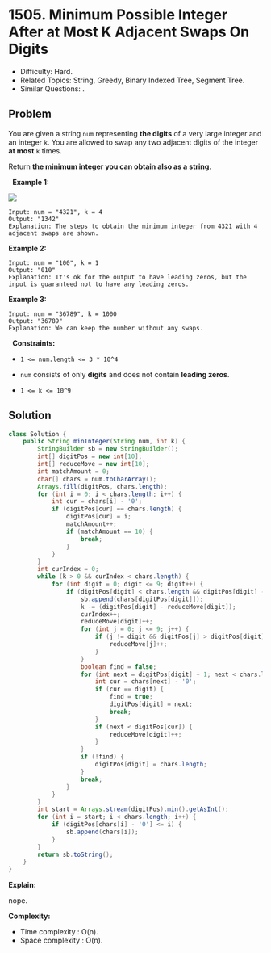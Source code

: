 # 1505. Minimum Possible Integer After at Most K Adjacent Swaps On Digits

- Difficulty: Hard.
- Related Topics: String, Greedy, Binary Indexed Tree, Segment Tree.
- Similar Questions: .

## Problem

You are given a string ```num``` representing **the digits** of a very large integer and an integer ```k```. You are allowed to swap any two adjacent digits of the integer **at most** ```k``` times.

Return **the minimum integer you can obtain also as a string**.

 
**Example 1:**

![](https://assets.leetcode.com/uploads/2020/06/17/q4_1.jpg)

```
Input: num = "4321", k = 4
Output: "1342"
Explanation: The steps to obtain the minimum integer from 4321 with 4 adjacent swaps are shown.
```

**Example 2:**

```
Input: num = "100", k = 1
Output: "010"
Explanation: It's ok for the output to have leading zeros, but the input is guaranteed not to have any leading zeros.
```

**Example 3:**

```
Input: num = "36789", k = 1000
Output: "36789"
Explanation: We can keep the number without any swaps.
```

 
**Constraints:**


	
- ```1 <= num.length <= 3 * 10^4```
	
- ```num``` consists of only **digits** and does not contain **leading zeros**.
	
- ```1 <= k <= 10^9```



## Solution

```java
class Solution {
    public String minInteger(String num, int k) {
        StringBuilder sb = new StringBuilder();
        int[] digitPos = new int[10];
        int[] reduceMove = new int[10];
        int matchAmount = 0;
        char[] chars = num.toCharArray();
        Arrays.fill(digitPos, chars.length);
        for (int i = 0; i < chars.length; i++) {
            int cur = chars[i] - '0';
            if (digitPos[cur] == chars.length) {
                digitPos[cur] = i;
                matchAmount++;
                if (matchAmount == 10) {
                    break;
                }
            }
        }
        int curIndex = 0;
        while (k > 0 && curIndex < chars.length) {
            for (int digit = 0; digit <= 9; digit++) {
                if (digitPos[digit] < chars.length && digitPos[digit] - reduceMove[digit] <= k) {
                    sb.append(chars[digitPos[digit]]);
                    k -= (digitPos[digit] - reduceMove[digit]);
                    curIndex++;
                    reduceMove[digit]++;
                    for (int j = 0; j <= 9; j++) {
                        if (j != digit && digitPos[j] > digitPos[digit]) {
                            reduceMove[j]++;
                        }
                    }
                    boolean find = false;
                    for (int next = digitPos[digit] + 1; next < chars.length; next++) {
                        int cur = chars[next] - '0';
                        if (cur == digit) {
                            find = true;
                            digitPos[digit] = next;
                            break;
                        }
                        if (next < digitPos[cur]) {
                            reduceMove[digit]++;
                        }
                    }
                    if (!find) {
                        digitPos[digit] = chars.length;
                    }
                    break;
                }
            }
        }
        int start = Arrays.stream(digitPos).min().getAsInt();
        for (int i = start; i < chars.length; i++) {
            if (digitPos[chars[i] - '0'] <= i) {
                sb.append(chars[i]);
            }
        }
        return sb.toString();
    }
}
```

**Explain:**

nope.

**Complexity:**

* Time complexity : O(n).
* Space complexity : O(n).
